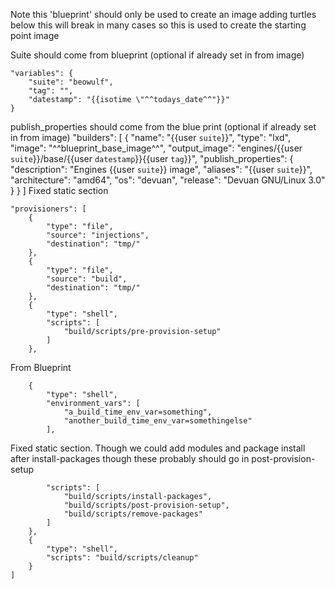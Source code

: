 Note this 'blueprint' should only be used to create an image adding turtles below this will break in many cases
 so this is used to create the starting point image


Suite should come from blueprint (optional if already set in from image)

	"variables": {
		"suite": "beowulf",
		"tag": "",
		"datestamp": "{{isotime \"^^todays_date^^"}}"
	}
	
publish_properties should come from the blue print (optional if already set in from image)
	"builders": [
		{
			"name": "{{user `suite`}}",
			"type": "lxd",
			"image": "^^blueprint_base_image^^",
			"output_image": "engines/{{user `suite`}}/base/{{user `datestamp`}}{{user `tag`}}",
			"publish_properties": {
				"description": "Engines {{user `suite`}} image",
				"aliases": "{{user `suite`}}",
				"architecture": "amd64",
				"os": "devuan",
				"release": "Devuan GNU/Linux 3.0"
			}
		}
	]
Fixed static section

	"provisioners": [
		{
			"type": "file",
			"source": "injections",
			"destination": "tmp/"
		},
		{
			"type": "file",
			"source": "build",
			"destination": "tmp/"
		},
		{
			"type": "shell",
			"scripts": [
				"build/scripts/pre-provision-setup"
			]
		},

From Blueprint

		{
			"type": "shell",
			"environment_vars": [
				"a_build_time_env_var=something",
				"another_build_time_env_var=somethingelse"
			],
			
Fixed static section. Though we could add modules and package install after install-packages 
though these probably should go in post-provision-setup

			"scripts": [
				"build/scripts/install-packages",
				"build/scripts/post-provision-setup",
				"build/scripts/remove-packages"
			]
		},
		{
			"type": "shell",
			"scripts": "build/scripts/cleanup"
		}
	]

